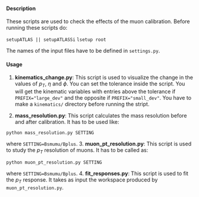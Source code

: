 #### Description

These scripts are used to check the effects of the muon calibration.
Before running these scripts do:

`setupATLAS || setupATLASSi`
`lsetup root`

The names of the input files have to be defined in `settings.py`.

#### Usage

1. **kinematics_change.py**: This script is used to visualize the change in the values of
$`p_T`$, $`\eta`$ and $`\phi`$. You can set the tolerance inside the script. You will get the kinematic
variables with entries above the tolerance if `PREFIX="large_dev"` and the opposite if 
`PREFIX="small_dev"`. You have to make a `kinematics/` directory before running the stript.

2. **mass_resolution.py**: This script calculates the mass resolution before and after calibration.
It has to be used like:

`python mass_resolution.py SETTING`

where `SETTING=Bsmumu/Bplus`.
3. **muon_pt_resolution.py**: This script is used to study the $`p_T`$ resolution of muons. It has to
be called as:

`python muon_pt_resolution.py SETTING`

where `SETTING=Bsmumu/Bplus`.
4. **fit_responses.py**: This script is used to fit the $`p_T`$ response. It takes as input the
workspace produced by `muon_pt_resolution.py`.

